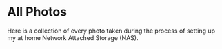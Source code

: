 # All Photos
Here is a collection of every photo taken during the process of setting up my at home Network Attached Storage (NAS). 
